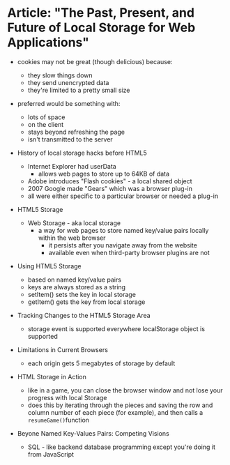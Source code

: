 # Article: "The Past, Present, and Future of Local Storage for Web Applications"

* cookies may not be great (though delicious) because:
    * they slow things down
    * they send unencrypted data
    * they're limited to a pretty small size
* preferred would be something with:
    * lots of space
    * on the client
    * stays beyond refreshing the page
    * isn't transmitted to the server

* History of local storage hacks before HTML5
    * Internet Explorer had userData
        * allows web pages to store up to 64KB of data
    * Adobe introduces "Flash cookies" - a local shared object
    * 2007 Google made "Gears" which was a browser plug-in
    * all were either specific to a particular browser or needed a plug-in

* HTML5 Storage
    * Web Storage - aka local storage
        * a way for web pages to store named key/value pairs locally within the web browser
            * it persists after you navigate away from the website
            * available even when third-party browser plugins are not

* Using HTML5 Storage
    * based on named key/value pairs
    * keys are always stored as a string
    * setItem() sets the key in local storage
    * getItem() gets the key from local storage

* Tracking Changes to the HTML5 Storage Area
    * storage event is supported everywhere localStorage object is supported

* Limitations in Current Browsers
    * each origin gets 5 megabytes of storage by default

* HTML Storage in Action
    * like in a game, you can close the browser window and not lose your progress with local Storage
    * does this by iterating through the pieces and saving the row and column number of each piece (for example), and then calls a ```resumeGame()```function

* Beyone Named Key-Values Pairs: Competing Visions
    * SQL - like backend database programming except you're doing it from JavaScript